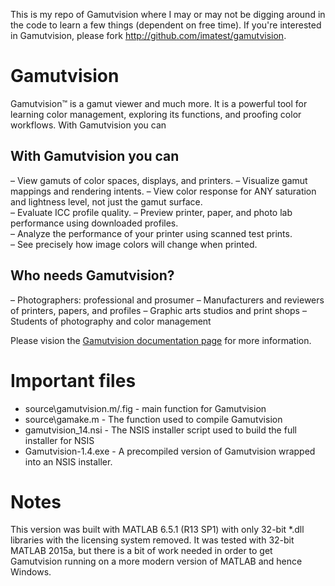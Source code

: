 This is my repo of Gamutvision where I may or may not be digging around in the code to learn a few things (dependent on free time). 
If you're interested in Gamutvision, please fork http://github.com/imatest/gamutvision.


# Gamutvision

Gamutvision™ is a gamut viewer and much more. It is a powerful tool for learning color management, exploring its functions, and proofing color workflows. With Gamutvision you can

## With Gamutvision you can
– View gamuts of color spaces, displays, and printers. 
– Visualize gamut mappings and rendering intents. 
– View color response for ANY saturation and lightness level, not just the gamut surface.   
– Evaluate ICC profile quality. 
– Preview printer, paper, and photo lab performance using downloaded profiles.  
– Analyze the performance of your printer using scanned test prints.   
– See precisely how image colors will change when printed.

## Who needs Gamutvision?
– Photographers: professional and prosumer
– Manufacturers and reviewers of printers, papers, and profiles
– Graphic arts studios and print shops
– Students of photography and color management

Please vision the [Gamutvision documentation page](http://www.imatest.com/gamutvision/) for more information.

# Important files

- source\gamutvision.m/.fig - main function for Gamutvision
- source\gamake.m - The function used to compile Gamutvision
- gamutvision_14.nsi - The NSIS installer script used to build the full installer for NSIS
- Gamutvision-1.4.exe - A precompiled version of Gamutvision wrapped into an NSIS installer.

# Notes

This version was built with MATLAB 6.5.1 (R13 SP1) with only 32-bit *.dll libraries with the licensing system removed. It was tested with 32-bit MATLAB 2015a, but there is a bit of work needed in order to get Gamutvision running on a more modern version of MATLAB and hence Windows.
